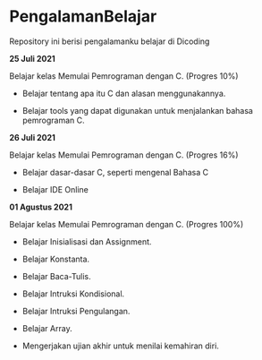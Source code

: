 # PengalamanBelajar
Repository ini berisi pengalamanku belajar di Dicoding

**25 Juli 2021**

Belajar kelas Memulai Pemrograman dengan C. (Progres 10%)

* Belajar tentang apa itu C dan alasan menggunakannya.

* Belajar tools yang dapat digunakan untuk menjalankan bahasa pemrograman C.


**26 Juli 2021**

Belajar kelas Memulai Pemrograman dengan C. (Progres 16%)

  * Belajar dasar-dasar C, seperti mengenal Bahasa C

  * Belajar IDE Online


**01 Agustus 2021**  

Belajar kelas Memulai Pemrograman dengan C. (Progres 100%)

  * Belajar Inisialisasi dan Assignment.

  * Belajar Konstanta.

  * Belajar Baca-Tulis.
  
  * Belajar Intruksi Kondisional.
  
  * Belajar Intruksi Pengulangan.
  
  * Belajar Array.

  * Mengerjakan ujian akhir untuk menilai kemahiran diri.
